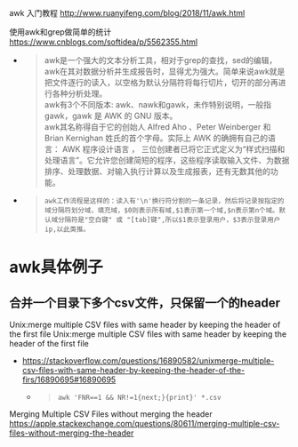 
awk 入门教程 http://www.ruanyifeng.com/blog/2018/11/awk.html

使用awk和grep做简单的统计 https://www.cnblogs.com/softidea/p/5562355.html
- > awk是一个强大的文本分析工具，相对于grep的查找，sed的编辑，awk在其对数据分析并生成报告时，显得尤为强大。简单来说awk就是把文件逐行的读入，以空格为默认分隔符将每行切片，切开的部分再进行各种分析处理。
<br> awk有3个不同版本: awk、nawk和gawk，未作特别说明，一般指gawk，gawk 是 AWK 的 GNU 版本。
<br> awk其名称得自于它的创始人 Alfred Aho 、Peter Weinberger 和 Brian Kernighan 姓氏的首个字母。实际上 AWK 的确拥有自己的语言： AWK 程序设计语言 ， 三位创建者已将它正式定义为“样式扫描和处理语言”。它允许您创建简短的程序，这些程序读取输入文件、为数据排序、处理数据、对输入执行计算以及生成报表，还有无数其他的功能。
- > `awk工作流程是这样的：读入有'\n'换行符分割的一条记录，然后将记录按指定的域分隔符划分域，填充域，$0则表示所有域,$1表示第一个域,$n表示第n个域。默认域分隔符是"空白键" 或 "[tab]键",所以$1表示登录用户，$3表示登录用户ip,以此类推。`

# awk具体例子

## 合并一个目录下多个csv文件，只保留一个的header

Unix:merge multiple CSV files with same header by keeping the header of the first file Unix:merge multiple CSV files with same header by keeping the header of the first file
- https://stackoverflow.com/questions/16890582/unixmerge-multiple-csv-files-with-same-header-by-keeping-the-header-of-the-firs/16890695#16890695
  * > `awk 'FNR==1 && NR!=1{next;}{print}' *.csv`

Merging Multiple CSV Files without merging the header https://apple.stackexchange.com/questions/80611/merging-multiple-csv-files-without-merging-the-header
